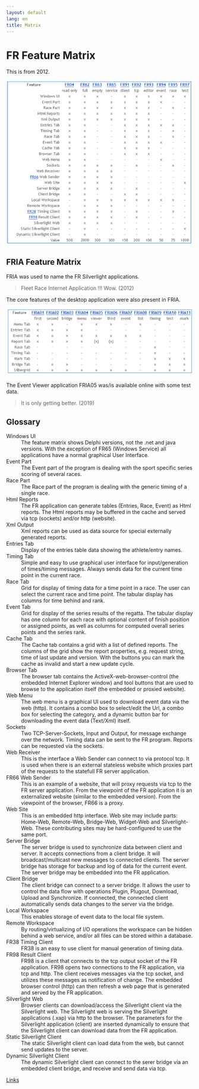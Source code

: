 ```yaml
---
layout: default
lang: en
title: Matrix
---
```


# FR Feature Matrix

This is from 2012.

![FR-Feature-Matrix-2012](../images/FR-Feature-Matrix-2012.png)

## FRIA Feature Matrix

FRIA was used to name the FR Silverlight applications.

> Fleet Race Internet Application !!! Wow. (2012)

The core features of the desktop application were also present in FRIA.

![FRIA-Feature-Matrix-2012](../images/FRIA-Feature-Matrix-2012.png)

The Event Viewer application FRIA05 was/is available online with some test data.

> It is only getting better. (2019)

## Glossary

<dl>
<dt>Windows UI</dt> 
<dd>The feature matrix shows Delphi versions, not the .net and java versions.
With the exception of FR65 (Windows Service) all applications have a normal graphical User Interface.</dd>

<dt>Event Part</dt>
<dd>The Event part of the program is dealing with the sport specific series scoring of several races.</dd>

<dt>Race Part</dt>
<dd>The Race part of the program is dealing with the generic timing of a single race.</dd>

<dt>Html Reports</dt>
<dd>The FR application can generate tables (Entries, Race, Event) as Html reports.
The Html reports may be buffered in the cache and served via tcp (sockets) and/or http (website).</dd>

<dt>Xml Output</dt>
<dd>Xml reports can be used as data source for special externally generated reports.</dd>

<dt>Entries Tab</dt>
<dd>Display of the entries table data showing the athlete/entry names.</dd>

<dt>Timing Tab</dt>
<dd>Simple and easy to use graphical user interface for input/generation of times/timing messages.
Always sends data for the current time point in the current race.</dd>

<dt>Race Tab</dt>
<dd>Grid for display of timing data for a time point in a race.
The user can select the current race and time point.
The tabular display has columns for time behind and rank.</dd>

<dt>Event Tab</dt> 
<dd>Grid for display of the series results of the regatta.
The tabular display has one column for each race with optional content of finish position or assigned points,
as well as columns for computed overall series points and the series rank.</dd>

<dt>Cache Tab</dt>
<dd>The Cache tab contains a grid with a list of defined reports.
The columns of the grid show the report properties, e.g. request string, time of last update and version.
With the buttons you can mark the cache as invalid and start a new update cycle.</dd>

<dt>Browser Tab</dt>
<dd>The browser tab contains the ActiveX-web-browser-control (the embedded Internet Explorer window) 
and tool buttons that are used to browse to the application itself (the embedded or proxied website).</dd>

<dt>Web Menu</dt>
<dd>The web menu is a graphical UI used to download event data via the web (http).
It contains a combo box to select/edit the Url, a combo box for selecting the category,
and a dynamic button bar for downloading the event data (Text/Xml) itself.</dd>

<dt>Sockets</dt>
<dd>Two TCP-Server-Sockets, Input and Output, for message exchange over the network.
Timing data can be sent to the FR program.
Reports can be requested via the sockets.</dd>

<dt>Web Receiver</dt>
<dd>This is the interface a Web Sender can connect to via protocol tcp.
It is used when there is an external stateless website
which proxies part of the requests to the statefull FR server application.</dd>

<dt>FR66 Web Sender</dt>
<dd>This is an example of a website, that will proxy requests via tcp to the FR server application.
From the viewpoint of the FR application it is an externalized website (similar to the embedded version).
From the viewpoint of the browser, FR66 is a proxy.</dd>

<dt>Web Site</dt>
<dd>This is an embedded http interface. 
Web site may include parts: Home-Web, Remote-Web, Bridge-Web, Widget-Web and Silverlight-Web.
These contributing sites may be hard-configured to use the same port.</dd>

<dt>Server Bridge</dt>
<dd>The server bridge is used to synchronize data between client and server.
It accepts connections from a client bridge.
It will broadcast/multicast new messages to connected clients.
The server bridge has storage for backup and log of data for the current event.
The server bridge may be embedded into the FR application.</dd>

<dt>Client Bridge</dt>
<dd>The client bridge can connect to a server bridge.
It allows the user to control the data flow with operations Plugin, Plugout, Download, Upload and Synchronize.
If connected, the connected client automatically sends data changes to the server via the bridge.</dd>

<dt>Local Workspace</dt>
<dd>This enables storage of event data to the local file system.</dd>

<dt>Remote Workspace</dt>
<dd>By routing/virtualizing of I/O operations the workspace can be hidden behind a web service,
and/or all files can be stored within a database.</dd>

<dt>FR38 Timing Client</dt>
<dd>FR38 is an easy to use client for manual generation of timing data.</dd>

<dt>FR98 Result Client</dt>
<dd>FR98 is a client that connects to the tcp output socket of the FR application.
FR98 opens two connections to the FR application, via tcp and http.
The client receives messages via the tcp socket,
and utilizes these messages as notification of change.
The embedded browser control (http) can then refresh a web page that is generated and served by the FR application.</dd>

<dt>Silverlight Web</dt>
<dd>Browser clients can download/access the Silverlight client via the Silverlight web.
The Silverlight web is serving the Silverlight applications (.xap) via http to the browser.
The parameters for the Silverlight application (client) are inserted dynamically
to ensure that the Silverlight client can download data from the FR application.</dd>

<dt>Static Silverlight Client</dt>
<dd>The static Silverlight client can load data from the web, but cannot send updates to the server.</dd>

<dt>Dynamic Silverlight Client</dt>
<dd>The dynamic Silverlight client can connect to the serer bridge via an embedded client bridge,
and receive and send data via tcp.</dd>
</dl>

[Links](../links.html)

